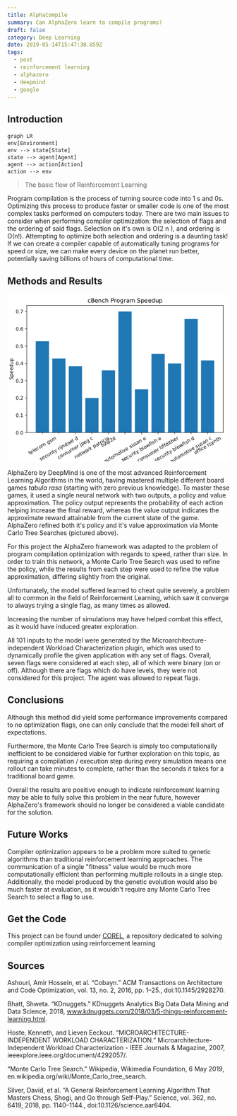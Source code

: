```yaml
---
title: AlphaCompile 
summary: Can AlphaZero learn to compile programs?
draft: false
category: Deep Learning
date: 2019-05-14T15:47:38.859Z
tags:
  - post
  - reinforcement learning
  - alphazero
  - deepmind
  - google
---
```

## Introduction

```mermaid
graph LR
env[Environment]
env --> state[State]
state --> agent[Agent]
agent --> action[Action]
action --> env
```

> The basic flow of Reinforcement Learning

Program compilation is the process of turning source code into 1 s and 0s.
Optimizing this process to produce faster or smaller code is one of the most complex tasks performed on computers today.
There are two main issues to consider when performing compiler optimization: the selection of flags and the ordering of said flags.
Selection on it's own is O(2 n ), and ordering is O(n!).
Attempting to optimize both selection and ordering is a daunting task!
If we can create a compiler capable of automatically tuning programs for speed or size, we can make every device on the planet run better, potentially saving billions of hours of computational time.

## Methods and Results

![cBench Runtime Reduction](/static/img/speedup.png "cBench Runtime Reductions for Testing Programs")

AlphaZero by DeepMind is one of the most advanced Reinforcement Learning Algorithms in the world, having mastered multiple different board games _tabula rasa_ (starting with zero previous knowledge).
To master these games, it used a single neural network with two outputs, a policy and value approximation.
The policy output represents the probability of each action helping increase the final reward, whereas the value output indicates the approximate reward attainable from the current state of the game.
AlphaZero refined both it's policy and it's value approximation via Monte Carlo Tree Searches (pictured above).

For this project the AlphaZero framework was adapted to the problem of program compilation optimization with regards to speed, rather than size.
In order to train this network, a Monte Carlo Tree Search was used to refine the policy, while the results from each step were used to refine the value approximation, differing slightly from the original.

Unfortunately, the model suffered learned to cheat quite severely, a problem all to common in the field of Reinforcement Learning, which saw it converge to always trying a single flag, as many times as allowed.

Increasing the number of simulations may have helped combat this effect, as it would have induced greater exploration.

All 101 inputs to the model were generated by the Microarchitecture-independent Workload Characterization plugin, which was used to dynamically profile the given application with any set of flags.
Overall, seven flags were considered at each step, all of which were binary (on or off).
Although there are flags which do have levels, they were not considered for this project.
The agent was allowed to repeat flags.

## Conclusions

Although this method did yield some performance improvements compared to no optimization flags, one can only conclude that the model fell short of expectations.

Furthermore, the Monte Carlo Tree Search is simply too computationally inefficient to be considered viable for further exploration on this topic, as requiring a compilation / execution step during every simulation means one rollout can take minutes to complete, rather than the seconds it takes for a traditional board game.

Overall the results are positive enough to indicate reinforcement learning may be able to fully solve this problem in the near future, however AlphaZero's framework should no longer be considered a viable candidate for the solution.

## Future Works

Compiler optimization appears to be a problem more suited to genetic algorithms than traditional reinforcement learning approaches.
The communication of a single "fitness" value would be much more computationally efficient than performing multiple rollouts in a single step.
Additionally, the model produced by the genetic evolution would also be much faster at evaluation, as it wouldn't require any Monte Carlo Tree Search to select a flag to use.

## Get the Code

This project can be found under [COREL](https://github.com/thoward27/COREL), a repository dedicated to solving compiler optimization using reinforcement learning

## Sources

Ashouri, Amir Hossein, et al. “Cobayn.” ACM Transactions on Architecture and Code Optimization, vol. 13, no. 2, 2016, pp. 1–25., doi:10.1145/2928270.

Bhatt, Shweta. “KDnuggets.” KDnuggets Analytics Big Data Data Mining and Data Science, 2018, www.kdnuggets.com/2018/03/5-things-reinforcement-learning.html.

Hoste, Kenneth, and Lieven Eeckout. “MICROARCHITECTURE-INDEPENDENT WORKLOAD CHARACTERIZATION.” Microarchitecture-Independent Workload Characterization - IEEE Journals &amp; Magazine, 2007, ieeexplore.ieee.org/document/4292057/.

“Monte Carlo Tree Search.” Wikipedia, Wikimedia Foundation, 6 May 2019, en.wikipedia.org/wiki/Monte_Carlo_tree_search.

Silver, David, et al. “A General Reinforcement Learning Algorithm That Masters Chess, Shogi, and Go through Self-Play.” Science, vol. 362, no. 6419, 2018, pp. 1140–1144., doi:10.1126/science.aar6404.
